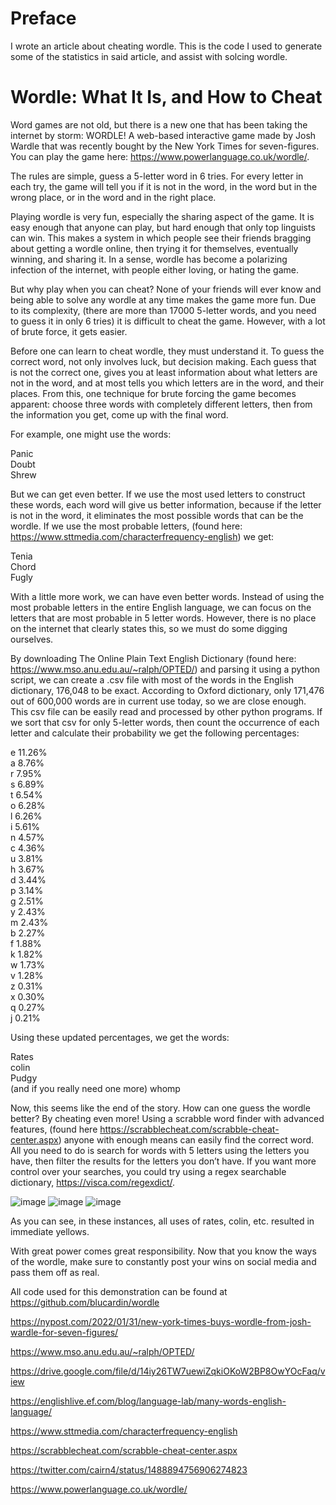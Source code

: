 # Preface

I wrote an article about cheating wordle. This is the code I used to generate some of the statistics in said article, and assist with solcing wordle. 


# Wordle: What It Is, and How to Cheat 

Word games are not old, but there is a new one that has been taking the internet by storm: WORDLE! A web-based interactive game made by Josh Wardle that was recently bought by the New York Times for seven-figures. You can play the game here: https://www.powerlanguage.co.uk/wordle/. 

The rules are simple, guess a 5-letter word in 6 tries. For every letter in each try, the game will tell you if it is not in the word, in the word but in the wrong place, or in the word and in the right place. 

Playing wordle is very fun, especially the sharing aspect of the game. It is easy enough that anyone can play, but hard enough that only top linguists can win. This makes a system in which people see their friends bragging about getting a wordle online, then trying it for themselves, eventually winning, and sharing it. In a sense, wordle has become a polarizing infection of the internet, with people either loving, or hating the game. 

 

But why play when you can cheat? None of your friends will ever know and being able to solve any wordle at any time makes the game more fun. Due to its complexity, (there are more than 17000 5-letter words, and you need to guess it in only 6 tries) it is difficult to cheat the game. However, with a lot of brute force, it gets easier. 

Before one can learn to cheat wordle, they must understand it. To guess the correct word, not only involves luck, but decision making. Each guess that is not the correct one, gives you at least information about what letters are not in the word, and at most tells you which letters are in the word, and their places. From this, one technique for brute forcing the game becomes apparent: choose three words with completely different letters, then from the information you get, come up with the final word. 

For example, one might use the words: 

Panic  
Doubt  
Shrew  

But we can get even better. If we use the most used letters to construct these words, each word will give us better information, because if the letter is not in the word, it eliminates the most possible words that can be the wordle. If we use the most probable letters, (found here: https://www.sttmedia.com/characterfrequency-english) we get: 

Tenia  
Chord  
Fugly  

With a little more work, we can have even better words. Instead of using the most probable letters in the entire English language, we can focus on the letters that are most probable in 5 letter words. However, there is no place on the internet that clearly states this, so we must do some digging ourselves. 

By downloading The Online Plain Text English Dictionary (found here: https://www.mso.anu.edu.au/~ralph/OPTED/) and parsing it using a python script, we can create a .csv file with most of the words in the English dictionary, 176,048 to be exact. According to Oxford dictionary, only 171,476 out of 600,000 words are in current use today, so we are close enough. This csv file can be easily read and processed by other python programs. If we sort that csv for only 5-letter words, then count the occurrence of each letter and calculate their probability we get the following percentages: 


e	11.26%  
a	8.76%  
r	7.95%  
s	6.89%  
t	6.54%  
o	6.28%  
l	6.26%  
i	5.61%  
n	4.57%  
c	4.36%  
u	3.81%  
h	3.67%  
d	3.44%  
p	3.14%  
g	2.51%  
y	2.43%  
m	2.43%  
b	2.27%  
f	1.88%  
k	1.82%  
w	1.73%  
v	1.28%  
z	0.31%  
x	0.30%  
q	0.27%  
j	0.21%  


Using these updated percentages, we get the words:

Rates  
colin  
Pudgy  
(and if you really need one more) whomp  

Now, this seems like the end of the story. How can one guess the wordle better? By cheating even more! Using a scrabble word finder with advanced features, (found here https://scrabblecheat.com/scrabble-cheat-center.aspx) anyone with enough means can easily find the correct word. All you need to do is search for words with 5 letters using the letters you have, then filter the results for the letters you don’t have. If you want more control over your searches, you could try using a regex searchable dictionary, https://visca.com/regexdict/.

![image](https://user-images.githubusercontent.com/55935207/152283982-8128e322-7278-4902-81a6-6fbf321cd99a.png)
![image](https://user-images.githubusercontent.com/55935207/152283996-1e060dda-5b2a-41d5-974f-2dfcb150153e.png)
![image](https://user-images.githubusercontent.com/55935207/152284002-b721450e-f9bc-4023-9689-b7e03f7e6bb7.png)

   
As you can see, in these instances, all uses of rates, colin, etc. resulted in immediate yellows. 

With great power comes great responsibility. Now that you know the ways of the wordle, make sure to constantly post your wins on social media and pass them off as real.  

All code used for this demonstration can be found at https://github.com/blucardin/wordle 

https://nypost.com/2022/01/31/new-york-times-buys-wordle-from-josh-wardle-for-seven-figures/   

https://www.mso.anu.edu.au/~ralph/OPTED/ 

https://drive.google.com/file/d/14iy26TW7uewiZqkiOKoW2BP8OwYOcFaq/view 

https://englishlive.ef.com/blog/language-lab/many-words-english-language/ 

https://www.sttmedia.com/characterfrequency-english 

https://scrabblecheat.com/scrabble-cheat-center.aspx

https://twitter.com/cairn4/status/1488894756906274823 

https://www.powerlanguage.co.uk/wordle/  


  
